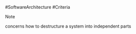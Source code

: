 #SoftwareArchitecture #Criteria 

>[!note]
> concerns how to destructure a system into independent parts

